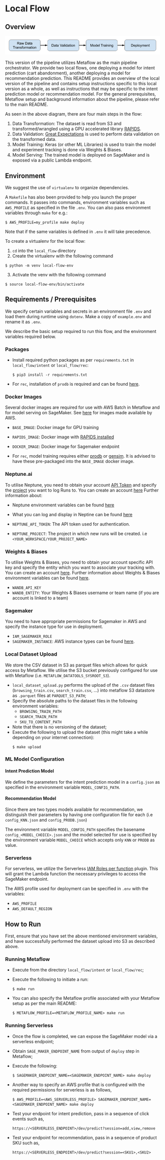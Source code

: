 # Local Flow


## Overview

![local_flow_diagram](imgs/local_flow.png)

This version of the pipeline utilizes Metaflow as the main pipeline orchestrator.
We provide two local flows, one deploying a model for intent prediction (cart abandonment), another deploying a model for recommendation prediction.
This README provides an overview of the local version of the pipeline and contains setup instructions specific to this local version as a whole,
as well as instructions that may be specific to the intent prediction model or recommendation model.
For the general prerequisites, Metaflow setup and background information about the pipeline, please refer to the main README.


As seen in the above diagram, there are four main steps in the flow:

1. Data Transformation: The dataset is read from S3 and transformed/wrangled using a GPU accelerated library [RAPIDS](https://rapids.ai/).
2. Data Validation: [Great Expectations](https://greatexpectations.io/) is used to perform data validation on the transformed data.
3. Model Training: Keras (or other ML Libraries) is used to train the model and experiment tracking is done via Weights & Biases.
4. Model Serving: The trained model is deployed on SageMaker and is exposed via a public Lambda endpoint.

[comment]: <> (   Gantry is used here for model monitoring.)

## Environment

We suggest the use of `virtualenv` to organize dependencies.

A `Makefile` has also been provided to help you launch the proper commands. It passes into commands, environment variables
such as `AWS_PROFILE` as specified in the file `.env`. You can also pass environment variables through `make` for e.g.:

  ```
  $ AWS_PROFILE=my_profile make deploy
  ```

Note that if the same variables is defined in `.env` it will take precedence.

To create a virtualenv for the local flow:

1. `cd` into the `local_flow` directory
2. Create the virtualenv with the following command

  ```
  $ python -m venv local-flow-env
  ```
3. Activate the venv with the following command

  ```
  $ source local-flow-env/bin/activate
  ```

## Requirements / Prerequisites

We specify certain variables and secrets in an environment file `.env` and load them
during runtime using `dotenv`. Make a copy of `example.env` and rename it as `.env`.

We describe the basic setup required to run this flow, and the environment variables required below.

### Packages

- Install required python packages as per `requirements.txt` in `local_flow/intent` or `local_flow/rec`:
  ```
  $ pip3 install -r requirements.txt
  ```
- For `rec`, installation of `prodb` is required and can be found [here](https://github.com/vinid/prodb).

[comment]: <> (- Install Gantry as per the gantry [guide]&#40;https://docs.gantry.io/en/latest/how-to/installation.html&#41;.)

### Docker Images

Several docker images are required for use with AWS Batch in Metaflow and
for model serving on SageMaker. See [here](https://github.com/aws/deep-learning-containers/blob/master/available_images.md)
for images made available by AWS.

- `BASE_IMAGE`: Docker image for GPU training
- `RAPIDS_IMAGE`: Docker image with [RAPIDS installed](https://rapids.ai/start.html#get-rapids)
- `DOCKER_IMAGE`: Docker image for Sagemaker endpoint


- For `rec`, model training requires either [prodb](https://github.com/vinid/prodb) or [gensim](https://radimrehurek.com/gensim/).
It is advised to have these pre-packaged into the `BASE_IMAGE` docker image.

### Neptune.ai 
To utilise Neptune, you need to obtain your account [API Token](https://docs.neptune.ai/getting-started/installation#authentication-neptune-api-token) and specify the [project](https://docs.neptune.ai/getting-started/installation#setting-the-project-name) you want to log Runs to. You can create an account [here](https://app.neptune.ai/register/)
Further information about:
- Neptune environment variables can be found [here](https://docs.neptune.ai/api-reference/environment-variables)
- What you can log and display in Neptine can be found [here](https://docs.neptune.ai/you-should-know/what-can-you-log-and-display)  


 
- `NEPTUNE_API_TOKEN`: The API token used for authentication.
- `NEPTUNE_PROJECT`: The project in which new runs will be created. i.e `<YOUR_WORKSPACE/YOUR_PROJECT_NAME>`

### Weights & Biases

To utilise Weights & Biases, you need to obtain your account specific API key and specify the entity which you
want to associate your tracking with. You can create an account [here](https://app.wandb.ai/login?signup=true).
Further information about Weights & Biases environment variables can be found
[here](https://docs.wandb.ai/guides/track/advanced/environment-variables).

- `WANDB_API_KEY`
- `WANDB_ENTITY`: Your Weights & Biases username or team name (if you are account is linked to a team)

### Sagemaker

You need to have appropriate permissions for Sagemaker in AWS and specify the instance type for use in deployment.
  - `IAM_SAGEMAKER_ROLE`
  - `SAGEMAKER_INSTANCE`: AWS instance types can be found [here](https://aws.amazon.com/ec2/instance-types/).

### Local Dataset Upload

We store the CSV dataset in S3 as parquet files which allows for quick access by Metaflow. We utilise the S3 bucket previously
configured for use with Metaflow (i.e. `METAFLOW_DATATOOLS_SYSROOT_S3`).

- `local_dataset_upload.py` performs the upload of the `.csv` dataset files
  (`browsing_train.csv`, `search_train.csv`, ...) into metaflow S3
  datastore as `.parquet` files at `PARQUET_S3_PATH`;
- Specify the absolute paths to the dataset files in the following environment variables:
    - `BROWSING_TRAIN_PATH`
    - `SEARCH_TRAIN_PATH`
    - `SKU_TO_CONTENT_PATH`
- Note that there is no versioning of the dataset;
- Execute the following to upload the dataset (this might take a while depending
  on your internet connection):
  ```
  $ make upload
  ```

### ML Model Configuration

#### Intent Prediction Model
We define the parameters for the intent prediction model in a `config.json` as specified in
the environment variable `MODEL_CONFIG_PATH`.

#### Recommendation Model
Since there are two types models available for recommendation, we distinguish their parameters by having one
configuration file for each (i.e `config_KNN.json` and `config_PRODB.json`)

The environment variable `MODEL_CONFIG_PATH` specifies the basename `config_<MODEL_CHOICE>.json` and the model selected for
use is specified by the environment variable `MODEL_CHOICE` which accepts only `KNN` or `PRODB` as value.

### Serverless

For serverless, we utilize the Serverless [IAM Roles per function](https://www.serverless.com/plugins/serverless-iam-roles-per-function)
plugin. This will grant the Lambda function the necessary privileges to access the SageMaker endpoint.

The AWS profile used for deployment can be specified in `.env` with the variables:
- `AWS_PROFILE`
- `AWS_DEFAULT_REGION`


## How to Run

First, ensure that you have set the above mentioned environment variables, and have successfully
performed the dataset upload into S3 as described above.

### Running Metaflow

- Execute from the directory `local_flow/intent` or `local_flow/rec`;
- Execute the following to initiate a run:

  ```
  $ make run
  ```
- You can also specify the Metaflow profile associated with your Metaflow setup as per the main README:

  ```
  $ METAFLOW_PROFILE=<METAFLOW_PROFILE_NAME> make run
  ```

### Running Serverless
-  Once the flow is completed, we can expose the SageMaker model via a serverless endpoint;
-  Obtain `SAGE_MAKER_ENDPOINT_NAME` from output of `deploy` step in Metaflow;
-  Execute the following:
    ```
    $ SAGEMAKER_ENDPOINT_NAME=<SAGEMAKER_ENDPOINT_NAME> make deploy
    ```
- Another way to specify an AWS profile that is configured with the required permissions for serverless is as follows,
  ```
  $ AWS_PROFILE=<AWS_SERVERLESS_PROFILE> SAGEMAKER_ENDPOINT_NAME=<SAGEMAKER_ENDPOINT_NAME> make deploy
  ```


- Test your endpoint for intent prediction, pass in a sequence of click events such as,
  ```
  https://<SERVERLESS_ENDPOINT>/dev/predict?session=add,view,remove
  ```

- Test your endpoint for recommendation, pass in a sequence of product SKU such as,
  ```
  https://<SERVERLESS_ENDPOINT>/dev/predict?session=<SKU1>,<SKU2>
  ```

